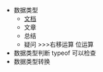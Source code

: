 - 数据类型
  - [文档](https://developer.mozilla.org/zh-CN/docs/Web/JavaScript/Data_structures)
  - 文章
  - 总结
  - 疑问
    \>\>\>右移运算
    位运算
- 数据类型判断
  typeof 可以检查
- 数据类型转换